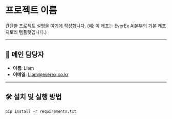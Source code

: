 # 프로젝트 이름

간단한 프로젝트 설명을 여기에 작성합니다. (예: 이 레포는 EverEx AI본부의 기본 레포지토리 템플릿입니다.)

---

## 📌 메인 담당자

- **이름**: Liam  
- **이메일**: Liam@everex.co.kr

---

## 🛠️ 설치 및 실행 방법

```
pip install -r requirements.txt
```